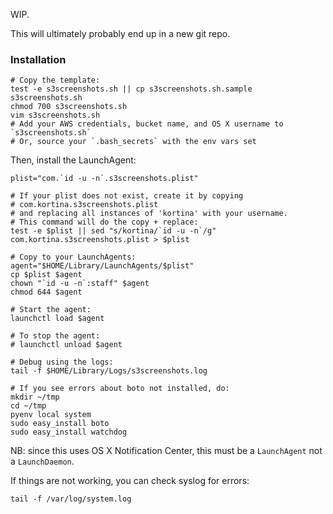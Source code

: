 WIP.

This will ultimately probably end up in a new git repo.

### Installation

    # Copy the template:
    test -e s3screenshots.sh || cp s3screenshots.sh.sample s3screenshots.sh
    chmod 700 s3screenshots.sh
    vim s3screenshots.sh
    # Add your AWS credentials, bucket name, and OS X username to `s3screenshots.sh`
    # Or, source your `.bash_secrets` with the env vars set

Then, install the LaunchAgent:

    plist="com.`id -u -n`.s3screenshots.plist"

    # If your plist does not exist, create it by copying
    # com.kortina.s3screenshots.plist
    # and replacing all instances of 'kortina' with your username.
    # This command will do the copy + replace:
    test -e $plist || sed "s/kortina/`id -u -n`/g" com.kortina.s3screenshots.plist > $plist

    # Copy to your LaunchAgents:
    agent="$HOME/Library/LaunchAgents/$plist"
    cp $plist $agent
    chown "`id -u -n`:staff" $agent
    chmod 644 $agent

    # Start the agent:
    launchctl load $agent

    # To stop the agent:
    # launchctl unload $agent

    # Debug using the logs:
    tail -f $HOME/Library/Logs/s3screenshots.log

    # If you see errors about boto not installed, do:
    mkdir ~/tmp
    cd ~/tmp
    pyenv local system
    sudo easy_install boto
    sudo easy_install watchdog

NB: since this uses OS X Notification Center, this must be a `LaunchAgent` not a `LaunchDaemon`.

If things are not working, you can check syslog for errors:

    tail -f /var/log/system.log
